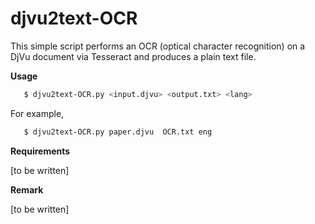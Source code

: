 # djvu2text-OCR

This simple script performs an OCR (optical character recognition) on a DjVu 
document  via Tesseract and produces a plain text file.


**Usage**

```bash
   $ djvu2text-OCR.py <input.djvu> <output.txt> <lang>
```

For example,
```bash
   $ djvu2text-OCR.py paper.djvu  OCR.txt eng
```

**Requirements**

[to be written]


**Remark**

[to be written]
